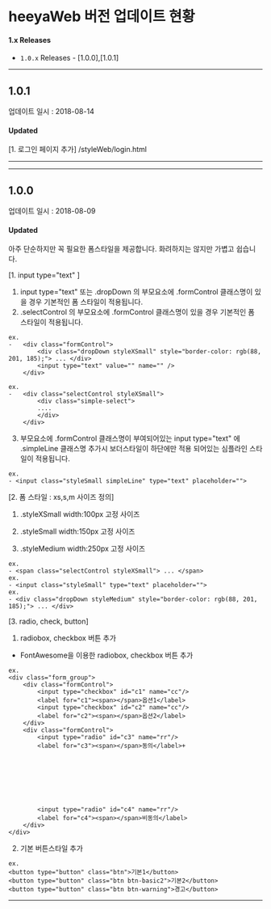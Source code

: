# heeyaWeb 버전 업데이트 현황

#### 1.x Releases
- `1.0.x` Releases - [1.0.0],[1.0.1] 


---
## 1.0.1

업데이트 일시 : 2018-08-14

#### Updated
[1. 로그인 페이지 추가]
/styleWeb/login.html

---

---
## 1.0.0

업데이트 일시 : 2018-08-09

#### Updated

아주 단순하지만 꼭 필요한 폼스타일을 제공합니다.
화려하지는 않지만 가볍고 쉽습니다.


[1. input type="text" ]
1) input type="text" 또는 .dropDown 의 부모요소에 .formControl 클래스명이 있을 경우 기본적인  폼 스타일이 적용됩니다.
2) .selectControl 의 부모요소에 .formControl 클래스명이 있을 경우 기본적인  폼 스타일이 적용됩니다.
```
ex.
-   <div class="formControl">
        <div class="dropDown styleXSmall" style="border-color: rgb(88, 201, 185);"> ... </div>
        <input type="text" value="" name="" />
    </div>

ex.
-   <div class="selectControl styleXSmall">
        <div class="simple-select">
        ....
        </div>
    </div>
```    
3) 부모요소에 .formControl 클래스명이 부여되어있는 input type="text" 에 .simpleLine 클래스명 추가시 보더스타일이 하단에만 적용 되어있는 심플라인 스타일이 적용됩니다.

```
ex.
- <input class="styleSmall simpleLine" type="text" placeholder="">
```
[2. 폼 스타일 : xs,s,m 사이즈 정의]
1) .styleXSmall 
width:100px 고정 사이즈

2) .styleSmall
width:150px 고정 사이즈

3) .styleMedium
width:250px 고정 사이즈

```
ex.
- <span class="selectControl styleXSmall"> ... </span>
ex.
- <input class="styleSmall" type="text" placeholder="">
ex.
- <div class="dropDown styleMedium" style="border-color: rgb(88, 201, 185);"> ... </div>
```
[3. radio, check, button]
1) radiobox, checkbox 버튼 추가
- FontAwesome을 이용한 radiobox, checkbox 버튼 추가 
```
ex.
<div class="form_group">
    <div class="formControl">
        <input type="checkbox" id="c1" name="cc"/>
        <label for="c1"><span></span>옵션1</label>
        <input type="checkbox" id="c2" name="cc"/>
        <label for="c2"><span></span>옵션2</label>
    </div>
    <div class="formControl">
        <input type="radio" id="c3" name="rr"/>
        <label for="c3"><span></span>동의</label>+
        
        
        
        
        
        
        
        
        <input type="radio" id="c4" name="rr"/>
        <label for="c4"><span></span>비동의</label>
    </div>
</div>
```
2) 기본 버튼스타일 추가
```
ex.
<button type="button" class="btn">기본1</button>
<button type="button" class="btn btn-basic2">기본2</button>
<button type="button" class="btn btn-warning">경고</button>
```
---


